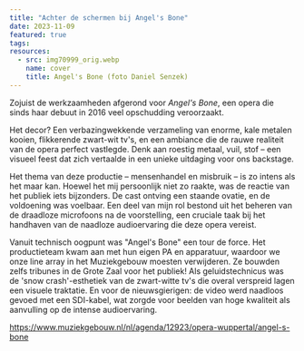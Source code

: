```yaml
---
title: "Achter de schermen bij Angel's Bone"
date: 2023-11-09
featured: true
tags:
resources:
  - src: img70999_orig.webp
    name: cover
    title: Angel's Bone (foto Daniel Senzek)
---
```

Zojuist de werkzaamheden afgerond voor _Angel's Bone_, een opera die sinds haar debuut in 2016 veel opschudding veroorzaakt.
<!--more-->
Het decor? Een verbazingwekkende verzameling van enorme, kale metalen kooien, flikkerende zwart-wit tv's, en een ambiance die de rauwe realiteit van de opera perfect vastlegde. Denk aan roestig metaal, vuil, stof – een visueel feest dat zich vertaalde in een unieke uitdaging voor ons backstage.


Het thema van deze productie – mensenhandel en misbruik – is zo intens als het maar kan. Hoewel het mij persoonlijk niet zo raakte, was de reactie van het publiek iets bijzonders. De cast ontving een staande ovatie, en de voldoening was voelbaar. Een deel van mijn rol bestond uit het beheren van de draadloze microfoons na de voorstelling, een cruciale taak bij het handhaven van de naadloze audioervaring die deze opera vereist.

Vanuit technisch oogpunt was "Angel's Bone" een tour de force. Het productieteam kwam aan met hun eigen PA en apparatuur, waardoor we onze line array in het Muziekgebouw moesten verwijderen. Ze bouwden zelfs tribunes in de Grote Zaal voor het publiek! Als geluidstechnicus was de 'snow crash'-esthetiek van de zwart-witte tv's die overal verspreid lagen een visuele traktatie. En voor de nieuwsgierigen: de video werd naadloos gevoed met een SDI-kabel, wat zorgde voor beelden van hoge kwaliteit als aanvulling op de intense audioervaring.

<https://www.muziekgebouw.nl/nl/agenda/12923/opera-wuppertal/angel-s-bone>